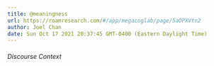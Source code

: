 ```yaml
---
title: @meaningness
url: https://roamresearch.com/#/app/megacoglab/page/5aOPXVtn2
author: Joel Chan
date: Sun Oct 17 2021 20:37:45 GMT-0400 (Eastern Daylight Time)
---
```




###### Discourse Context



